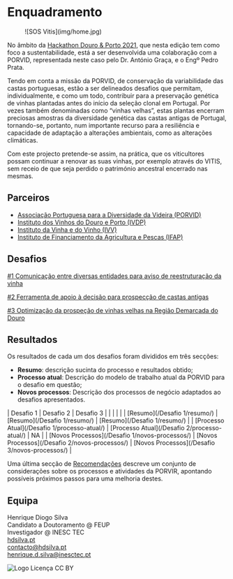 # Enquadramento

<figure markdown> 
  ![SOS Vitis](img/home.jpg)
</figure>

No âmbito da [Hackathon Douro & Porto 2021](https://hackdouroeporto.com/), que nesta edição tem como foco a sustentabilidade, está a ser desenvolvida uma colaboração com a PORVID, representada neste caso pelo Dr. António Graça, e o Engº Pedro Prata.

Tendo em conta a missão da PORVID, de conservação da variabilidade das castas portuguesas, estão a ser delineados desafios que permitam, individualmente, e como um todo, contribuir para a preservação genética de vinhas plantadas antes do início da seleção clonal em Portugal. Por vezes também denominadas como “vinhas velhas”, estas plantas encerram preciosas amostras da diversidade genética das castas antigas de Portugal, tornando-se, portanto, num importante recurso para a resiliência e capacidade de adaptação a alterações ambientais, como as alterações climáticas. 

Com este projecto pretende-se assim, na prática, que os viticultores possam continuar a renovar as suas vinhas, por exemplo através do VITIS, sem receio de que seja perdido o património ancestral encerrado nas mesmas.

## Parceiros

+ [Associação Portuguesa para a Diversidade da Videira (PORVID)](https://www.facebook.com/porvid.portugal/)
+ [Instituto dos Vinhos do Douro e Porto (IVDP)](https://www.ivdp.pt/)
+ [Instituto da Vinha e do Vinho (IVV)](https://www.ivv.gov.pt)
+ [Instituto de Financiamento da Agricultura e Pescas (IFAP)](https://www.ifap.pt/)


## Desafios

[#1 Comunicação entre diversas entidades para aviso de reestruturação da vinha](Hackathon/Desafios/desafio1)

[#2 Ferramenta de apoio à decisão para prospecção de castas antigas](Hackathon/Desafios/desafio2)

[#3 Optimização da prospeção de vinhas velhas na Região Demarcada do Douro](Hackathon/Desafios/desafio3)

## Resultados

Os resultados de cada um dos desafios foram divididos em três secções:

+ **Resumo**: descrição sucinta do processo e resultados obtido;
+ **Processo atual**: Descrição do modelo de trabalho atual da PORVID para o desafio em questão;
+ **Novos processos**: Descrição dos processos de negócio adaptados ao desafios apresentados.

| Desafio 1 | Desafio 2 | Desafio 3 |
| | | |
| [Resumo](/Desafio 1/resumo/) | [Resumo](/Desafio 1/resumo/) | [Resumo](/Desafio 1/resumo/) |
| [Processo Atual](/Desafio 1/processo-atual/) | [Processo Atual](/Desafio 2/processo-atual/) | NA |
| [Novos Processos](/Desafio 1/novos-processos/) | [Novos Processos](/Desafio 2/novos-processos/) | [Novos Processos](/Desafio 3/novos-processos/) |

Uma última secção de [Recomendações](/Recomendacoes/recomendacoes/) descreve um conjunto de considerações sobre os processos e atividades da PORVIR, apontando possíveis próximos passos para uma melhoria destes.


## Equipa

Henrique Diogo Silva  
Candidato a Doutoramento @ FEUP  
Investigador @ INESC TEC  
[hdsilva.pt](https://hdsilva.pt)  
[contacto@hdsilva.pt](mailto:contacto@hdsilva.pt)  
[henrique.d.silva@inesctec.pt](mailto:henrique.d.silva@inesctec.pt)  


![Logo Licença CC BY](/img/cc.png)
